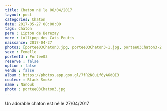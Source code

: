 ```yaml
---
title: Chaton né le 06/04/2017
layout: post
categories: Chaton
date: 2017-05-27 08:00:00
tags: Chaton
pere : Lipton de Berezay
mere : Lollipop des Cats Poutis
naissance: 2017-04-27
photos: [portee03Chaton3.jpg, portee03Chaton3-1.jpg, portee03Chaton3-2.jpg, portee03Chaton3-3.jpg]
sexe : Femelle
porteeId : Portee03
reserve : false
option : false
vendu : false
album : https://photos.app.goo.gl/7fR2N0uLf6yA6dQI3
couleur : Black Smoke
name : Nanouk
photo : portee03Chaton3.jpg
---
```


Un adorable chaton est né le 27/04/2017
